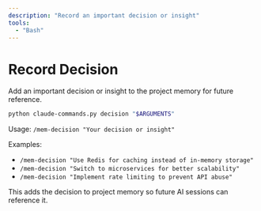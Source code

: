 ```yaml
---
description: "Record an important decision or insight"
tools:
  - "Bash"
---
```


# Record Decision

Add an important decision or insight to the project memory for future reference.

```bash
python claude-commands.py decision "$ARGUMENTS"
```

Usage: `/mem-decision "Your decision or insight"`

Examples:
- `/mem-decision "Use Redis for caching instead of in-memory storage"`
- `/mem-decision "Switch to microservices for better scalability"`
- `/mem-decision "Implement rate limiting to prevent API abuse"`

This adds the decision to project memory so future AI sessions can reference it.